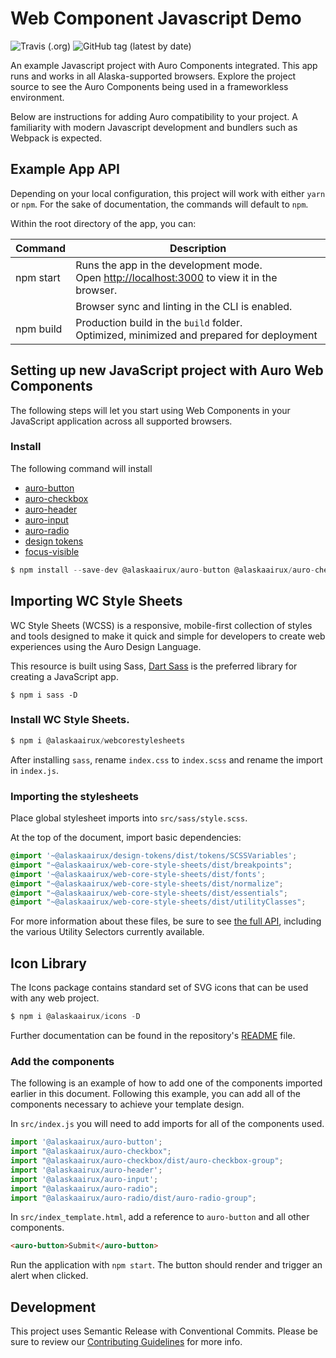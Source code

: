 # Web Component Javascript Demo

![Travis (.org)](https://img.shields.io/travis/AlaskaAirlines/AuroJavascriptDemo?style=for-the-badge) ![GitHub tag (latest by date)](https://img.shields.io/github/v/tag/AlaskaAirlines/AuroJavascriptDemo?style=for-the-badge)

An example Javascript project with Auro Components integrated. This app runs and works in all Alaska-supported browsers. Explore the project source to see the Auro Components being used in a frameworkless environment.

Below are instructions for adding Auro compatibility to your project. A familiarity with modern Javascript development and bundlers such as Webpack is expected.

## Example App API

Depending on your local configuration, this project will work with either `yarn` or `npm`. For the sake of documentation, the commands will default to `npm`.

Within the root directory of the app, you can:

| Command | Description
|---|---
| npm start | Runs the app in the development mode.<br />Open [http://localhost:3000](http://localhost:3000) to view it in the browser.
||Browser sync and linting in the CLI is enabled.
| npm build | Production build in the `build` folder.<br>Optimized, minimized and prepared for deployment

## Setting up new JavaScript project with Auro Web Components

The following steps will let you start using Web Components in your JavaScript application across all supported browsers.

### Install

The following command will install
* [auro-button](http://auro.alaskaair.com/components/auro/button)
* [auro-checkbox](https://auro.alaskaair.com/components/auro/checkbox)
* [auro-header](https://auro.alaskaair.com/components/auro/header)
* [auro-input](https://auro.alaskaair.com/components/auro/input)
* [auro-radio](https://auro.alaskaair.com/components/auro/radio)
* [design tokens](http://auro.alaskaair.com/getting-started/developers/design-tokens)
* [focus-visible](https://github.com/WICG/focus-visible)

```js
$ npm install --save-dev @alaskaairux/auro-button @alaskaairux/auro-checkbox @alaskaairux/auro-header @alaskaairux/auro-radio @alaskaairux/design-tokens focus-visible
```

## Importing WC Style Sheets

WC Style Sheets (WCSS) is a responsive, mobile-first collection of styles and tools designed to make it quick and simple for developers to create web experiences using the Auro Design Language.

This resource is built using Sass, [Dart Sass](https://www.npmjs.com/package/sass) is the preferred library for creating a JavaScript app.

```
$ npm i sass -D
```

### Install WC Style Sheets.

```javascript
$ npm i @alaskaairux/webcorestylesheets
```

After installing `sass`, rename `index.css` to `index.scss` and rename the import in `index.js`.

### Importing the stylesheets

Place global stylesheet imports into `src/sass/style.scss`.

At the top of the document, import basic dependencies:

```scss
@import '~@alaskaairux/design-tokens/dist/tokens/SCSSVariables';
@import "~@alaskaairux/web-core-style-sheets/dist/breakpoints";
@import '~@alaskaairux/web-core-style-sheets/dist/fonts';
@import "~@alaskaairux/web-core-style-sheets/dist/normalize";
@import "~@alaskaairux/web-core-style-sheets/dist/essentials";
@import "~@alaskaairux/web-core-style-sheets/dist/utilityClasses";
```

For more information about these files, be sure to see [the full API](https://alaskaairlines.github.io/WebCoreStyleSheets/), including the various Utility Selectors currently available.

## Icon Library

The Icons package contains standard set of SVG icons that can be used with any web project.

```Javascript
$ npm i @alaskaairux/icons -D
```

Further documentation can be found in the repository's [README](https://auro.alaskaair.com/icons/install) file.

### Add the components

The following is an example of how to add one of the components imported earlier in this document. Following this example, you can add all of the components necessary to achieve your template design.

In `src/index.js` you will need to add imports for all of the components used.

```js
import '@alaskaairux/auro-button';
import "@alaskaairux/auro-checkbox";
import "@alaskaairux/auro-checkbox/dist/auro-checkbox-group";
import '@alaskaairux/auro-header';
import '@alaskaairux/auro-input';
import "@alaskaairux/auro-radio";
import "@alaskaairux/auro-radio/dist/auro-radio-group";
```

In `src/index_template.html`, add a reference to `auro-button` and all other components.

```html
<auro-button>Submit</auro-button>
```

Run the application with `npm start`. The button should render and trigger an alert when clicked.

## Development

This project uses Semantic Release with Conventional Commits. Please be sure to review our [Contributing Guidelines](https://auro.alaskaair.com/getting-started/developers/contributing) for more info.
